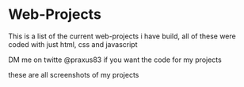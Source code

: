 # Web-Projects
This is a list of the current web-projects i have build, all of these were coded with just html, css and javascript


DM me on twitte @praxus83 if you want the code for my projects


these are all screenshots of my projects

